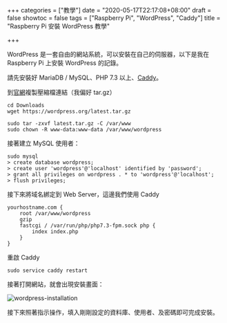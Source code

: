 +++
categories = ["教學"]
date = "2020-05-17T22:17:08+08:00"
draft = false
showtoc = false
tags = ["Raspberry Pi", "WordPress", "Caddy"]
title = "Raspberry Pi 安裝 WordPress 教學"

+++

WordPress 是一套自由的網站系統，可以安裝在自己的伺服器，以下是我在 Raspberry Pi 上安裝 WordPress 的記錄。

請先安裝好 MariaDB / MySQL、PHP 7.3 以上、[Caddy](/post/caddy/)。

到[官網](https://wordpress.org/download/)複製壓縮檔連結（我偏好 tar.gz）

```
cd Downloads
wget https://wordpress.org/latest.tar.gz

sudo tar -zxvf latest.tar.gz -C /var/www
sudo chown -R www-data:www-data /var/www/wordpress
```

接著建立 MySQL 使用者：

```
sudo mysql
> create database wordpress;
> create user 'wordpress'@'localhost' identified by 'password';
> grant all privileges on wordpress . * to 'wordpress'@'localhost';
> flush privileges;
```

接下來將域名綁定到 Web Server，這邊我們使用 Caddy

```
yourhostname.com {
	root /var/www/wordpress
	gzip
	fastcgi / /var/run/php/php7.3-fpm.sock php {
		index index.php
	}
}
```

重啟 Caddy

```
sudo service caddy restart
```

接著打開網站，就會出現安裝畫面：

![wordpress-installation](/img/wordpress-installation/install.png)

接下來照著指示操作，填入剛剛設定的資料庫、使用者、及密碼即可完成安裝。

